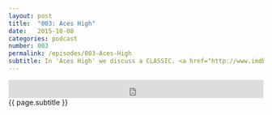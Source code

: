 ```yaml
---
layout: post
title:  "003: Aces High"
date:   2015-10-08
categories: podcast
number: 003
permalink: /episodes/003-Aces-High
subtitle: In 'Aces High' we discuss a CLASSIC. <a href="http://www.imdb.com/title/tt0112641/?ref_=fn_al_tt_1">Casino</a>, released in 1995 and directed by Martin Scorsese, is a movie the whole team has had a love affair with since screened as teenagers. We discuss Ace's relationship with Ginger, Goodfellas vs Casino, and a detail most of you probably overlooked; the lighting.
---
```


<iframe frameborder='0' height='36px' scrolling='no' seamless src='https://simplecast.fm/e/18201?style=dark' width='100%'></iframe>

<br>
<span class="episode_text">
{{ page.subtitle }}
</span>
<br><br>
